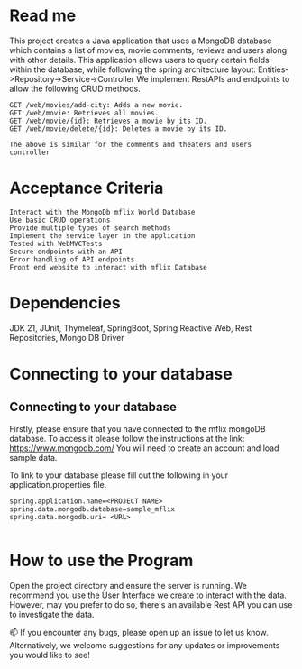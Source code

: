 # Read me


This project creates a Java application that uses a MongoDB database which contains a list of movies, movie comments, reviews and users along with other details. This application allows users to query certain fields within the database, while following the spring architecture layout: Entities->Repository->Service->Controller We implement RestAPIs and endpoints to allow the following CRUD methods.

    GET /web/movies/add-city: Adds a new movie.
    GET /web/movie: Retrieves all movies.
    GET /web/movie/{id}: Retrieves a movie by its ID.
    GET /web/movie/delete/{id}: Deletes a movie by its ID.

    The above is similar for the comments and theaters and users controller
    
# Acceptance Criteria

    Interact with the MongoDb mflix World Database
    Use basic CRUD operations
    Provide multiple types of search methods
    Implement the service layer in the application
    Tested with WebMVCTests
    Secure endpoints with an API
    Error handling of API endpoints
    Front end website to interact with mflix Database


# Dependencies
JDK 21, JUnit, Thymeleaf, SpringBoot, Spring Reactive Web, Rest Repositories, Mongo DB Driver

# Connecting to your database
<h2>Connecting to your database</h2>


Firstly, please ensure that you have connected to the mflix mongoDB database. To access it please follow the instructions at the link: https://www.mongodb.com/
You will need to create an account and load sample data. 

To link to your database please fill out the following in your application.properties file.  

```
spring.application.name=<PROJECT NAME>
spring.data.mongodb.database=sample_mflix
spring.data.mongodb.uri= <URL>
 
```
# How to use the Program

Open the project directory and ensure the server is running. We recommend you use the User Interface we create to interact with the data. However, may you prefer to do so, there's an available Rest API you can use to investigate the data. 

📫 If you encounter any bugs, please open up an issue to let us know.
Alternatively, we welcome suggestions for any updates or improvements you would like to see! 
